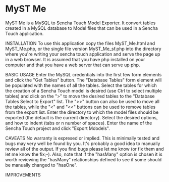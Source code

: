 MyST Me
=======

MyST Me is a MySQL to Sencha Touch Model Exporter. It convert tables created in a MySQL database to Model files that can be used in a Sencha Touch application.

INSTALLATION
To use this application copy the files MyST_Me.html and MyST_Me.php, or the single file version MyST_Me_sf.php into the directory where you're writing your sencha touch application and serve the page up in a web browser.
It is assumed that you have php installed on your computer and that you have a web server that can serve up php.

BASIC USAGE
Enter the MySQL credentials into the first few form elements and click the "Get Tables" button. The "Database Tables" form element will be populated with the names of all the tables.  Select the tables for which the creation of a Sencha Touch model is desired (use Ctrl to select multiple tables) and click on the ">" to move the desired tables to the "Database Tables Select to Export" list.  The ">>" button can also be used to move all the tables, while the "<" and "<<" buttons can be used to remove tables from the export list.  Enter the directory to which the model files should be exported (the default is the current directory). Select the desired options, and how to indent (tabs or n number of spaces). Enter the name of the Sencha Touch project and click "Export Mdodels".

CAVEATS
No warranty is expresed or implied.  This is minimally tested and bugs may very well be found by you.  It's probably a good idea to manually review all of the output.  If you find bugs please let me know (or fix them and let me know the fix;-).  Also, note that if the "hasMany" option is chosen it is worth reviewing the "hasMany" relationships defined to see if some should be manually changed to "hasOne".

IMPROVEMENTS
